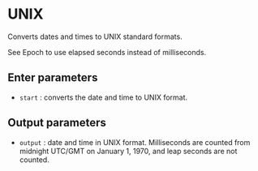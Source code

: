 # UNIX

Converts dates and times to UNIX standard formats.

See Epoch to use elapsed seconds instead of milliseconds.

## Enter parameters

- `start` : converts the date and time to UNIX format.

## Output parameters

- `output` : date and time in UNIX format. Milliseconds are counted from midnight UTC/GMT on January 1, 1970, and leap seconds are not counted.